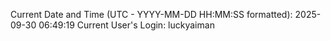 Current Date and Time (UTC - YYYY-MM-DD HH:MM:SS formatted): 2025-09-30 06:49:19
Current User's Login: luckyaiman
